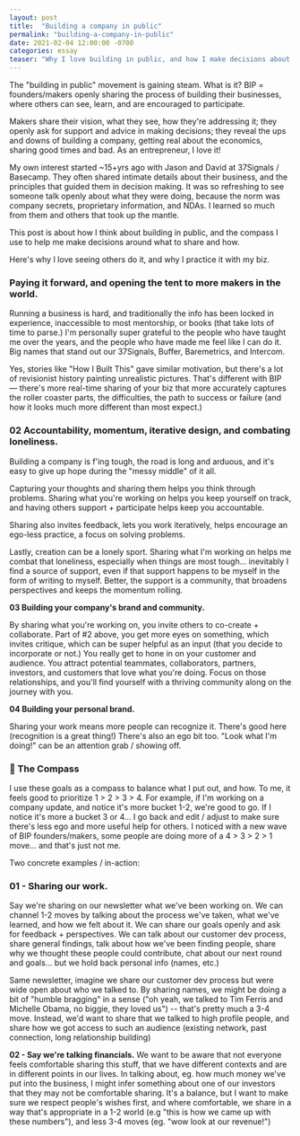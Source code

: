 ```yaml
---
layout: post
title:  "Building a company in public"
permalink: "building-a-company-in-public"
date: 2021-02-04 12:00:00 -0700
categories: essay
teaser: "Why I love building in public, and how I make decisions about what to share. Opening the tent for others, accountability, and co-creation / community orientation lead the way."
---
```



The "building in public" movement is gaining steam. What is it? BIP = founders/makers openly sharing the process of building their businesses, where others can see, learn, and are encouraged to participate.

Makers share their vision, what they see, how they're addressing it; they openly ask for support and advice in making decisions; they reveal the ups and downs of building a company, getting real about the economics, sharing good times and bad. As an entrepreneur, I love it!

My own interest started ~15+yrs ago with Jason and David at 37Signals / Basecamp. They often shared intimate details about their business, and the principles that guided them in decision making. It was so refreshing to see someone talk openly about what they were doing, because the norm was company secrets, proprietary information, and NDAs. I learned so much from them and others that took up the mantle.

This post is about how I think about building in public, and the compass I use to help me make decisions around what to share and how.

Here's why I love seeing others do it, and why I practice it with my biz.

<h3 class="underlined mt-6">Paying it forward, and opening the tent to more makers in the world.</h3>

Running a business is hard, and traditionally the info has been locked in experience, inaccessible to most mentorship, or books (that take lots of time to parse.)
I'm personally super grateful to the people who have taught me over the years, and the people who have made me feel like I can do it. Big names that stand out our 37Signals, Buffer, Baremetrics, and Intercom.

Yes, stories like "How I Built This" gave similar motivation, but there's a lot of revisionist history painting unrealistic pictures. That's different with BIP — there's more real-time sharing of your biz that more accurately captures the roller coaster parts, the difficulties, the path to success or failure (and how it looks much more different than most expect.)

<h3>02 Accountability, momentum, iterative design, and combating loneliness.</h3>

Building a company is f'ing tough, the road is long and arduous, and it's easy to give up hope during the "messy middle" of it all.

Capturing your thoughts and sharing them helps you think through problems. Sharing what you're working on helps you keep yourself on track, and having others support + participate helps keep you accountable.

Sharing also invites feedback, lets you work iteratively, helps encourage an ego-less practice, a focus on solving problems.

Lastly, creation can be a lonely sport. Sharing what I'm working on helps me combat that loneliness, especially when things are most tough... inevitably I find a source of support, even if that support happens to be myself in the form of writing to myself. Better, the support is a community, that broadens perspectives and keeps the momentum rolling.

**03 Building your company's brand and community.**

By sharing what you're working on, you invite others to co-create + collaborate. Part of #2 above, you get more eyes on something, which invites critique, which can be super helpful as an input (that you decide to incorporate or not.) You really get to hone in on your customer and audience. You attract potential teammates, collaborators, partners, investors, and customers that love what you're doing. Focus on those relationships, and you'll find yourself with a thriving community along on the journey with you.

**04 Building your personal brand.**

Sharing your work means more people can recognize it. There's good here (recognition is a great thing!) There's also an ego bit too. "Look what I'm doing!" can be an attention grab / showing off.


### 🧭 The Compass
I use these goals as a compass to balance what I put out, and how. To me, it feels good to prioritize 1 > 2 > 3 > 4. For example, if I'm working on a company update, and notice it's more bucket 1-2, we're good to go. If I notice it's more a bucket 3 or 4... I go back and edit / adjust to make sure there's less ego and more useful help for others.
I noticed with a new wave of BIP founders/makers, some people are doing more of a 4 > 3 > 2 > 1 move... and that's just not me.

Two concrete examples / in-action:

### 01 - Sharing our work.

Say we're sharing on our newsletter what we've been working on. We can channel 1-2 moves by talking about the process we've taken, what we've learned, and how we felt about it. We can share our goals openly and ask for feedback + perspectives. We can talk about our customer dev process, share general findings, talk about how we've been finding people, share why we thought these people could contribute, chat about our next round and goals... but we hold back personal info (names, etc.)

Same newsletter, imagine we share our customer dev process but were wide open about who we talked to. By sharing names, we might be doing a bit of "humble bragging" in a sense ("oh yeah, we talked to Tim Ferris and Michelle Obama, no biggie, they loved us") -- that's pretty much a 3-4 move. Instead, we'd want to share that we talked to high profile people, and share how we got access to such an audience (existing network, past connection, long relationship building)

**02 - Say we're talking financials.** We want to be aware that not everyone feels comfortable sharing this stuff, that we have different contexts and are in different points in our lives. In talking about, eg. how much money we've put into the business, I might infer something about one of our investors that they may not be comfortable sharing. It's a balance, but I want to make sure we respect people's wishes first, and where comfortable, we share in a way that's appropriate in a 1-2 world (e.g "this is how we came up with these numbers"), and less 3-4 moves (eg. "wow look at our revenue!")

